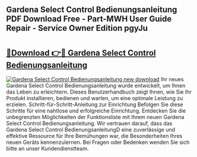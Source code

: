 ## Gardena Select Control Bedienungsanleitung PDF Download Free - Part-MWH User Guide Repair - Service Owner Edition pgyJu

# <h2><a href="http://df47ll.blite.top/?on=Gardena+Select+Control+Bedienungsanleitung">🔗Download 👉🔴 Gardena Select Control Bedienungsanleitung</a></h2>

[![Gardena Select Control Bedienungsanleitung new download](https://i.imgur.com/lujVjoI.png)](http://df47ll.blite.top/?on=Gardena+Select+Control+Bedienungsanleitung)
Ihr neues Gardena Select Control Bedienungsanleitung wurde entwickelt, um Ihnen das Leben zu erleichtern. Dieses Benutzerhandbuch zeigt Ihnen, wie Sie Ihr Produkt installieren, bedienen und warten, um eine optimale Leistung zu erzielen. Schritt-für-Schritt-Anleitung zur Einrichtung Befolgen Sie diese Schritte für eine nahtlose und erfolgreiche Einrichtung. Entdecken Sie die unbegrenzten Möglichkeiten der Funktionsliste mit Ihrem neuen Gardena Select Control Bedienungsanleitung. Wir vertrauen darauf, dass das Gardena Select Control BedienungsanleitungD eine zuverlässige und effektive Ressource für Ihre Bemühungen war, die Besonderheiten Ihres neuen Geräts kennenzulernen. Bei Fragen oder Bedenken wenden Sie sich bitte an unser Kundendienstteam.
